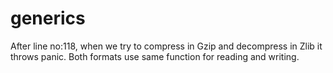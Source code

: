 # generics

After line no:118, when we try to compress in Gzip and decompress in Zlib it throws panic.
Both formats use same function for reading and writing.
